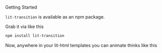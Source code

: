 Getting Started

```lit-transition``` is available as an npm package.

Grab it via like this

```bash
npm install lit-transition
```

Now, anywhere in your lit-html templates you can animate thinks like this
<style>
button {
  font-size: 20px;
}
</style>
<script>
import {transition} from 'lit-transition';

class Comp extends LitElement {
  static get properties() {
    return {
      one: Boolean
    }
  }

  render() {
    const template = this.one ? html`<div>One</div>` : html`<span>Two</span>`;
    return html`<div @click=${() => this.one = !this.one}>
      ${transition(template, window.transPage)}
    </div>`
  } 
}
</script>

